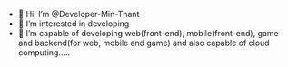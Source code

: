 - 👋 Hi, I’m @Developer-Min-Thant
- 👀 I’m interested in developing
- 🌱 I’m capable of developing web(front-end), mobile(front-end), game and backend(for web, mobile and game) and also capable of cloud computing.....

<!---
Developer-Min-Thant/Developer-Min-Thant is a ✨ special ✨ repository because its `README.md` (this file) appears on your GitHub profile.
You can click the Preview link to take a look at your changes.
--->
